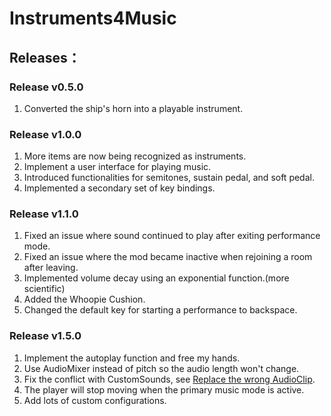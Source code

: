 # Instruments4Music
## Releases：
### Release v0.5.0
1. Converted the ship's horn into a playable instrument.
### Release v1.0.0
1. More items are now being recognized as instruments.
2. Implement a user interface for playing music.
3. Introduced functionalities for semitones, sustain pedal, and soft pedal.
4. Implemented a secondary set of key bindings.
### Release v1.1.0
1. Fixed an issue where sound continued to play after exiting performance mode.
2. Fixed an issue where the mod became inactive when rejoining a room after leaving.
3. Implemented volume decay using an exponential function.(more scientific)
4. Added the Whoopie Cushion.
5. Changed the default key for starting a performance to backspace.
### Release v1.5.0
1. Implement the autoplay function and free my hands.
2. Use AudioMixer instead of pitch so the audio length won't change.
3. Fix the conflict with CustomSounds, see [Replace the wrong AudioClip](https://github.com/clementinise/CustomSounds/issues/20).
4. The player will stop moving when the primary music mode is active.
5. Add lots of custom configurations.